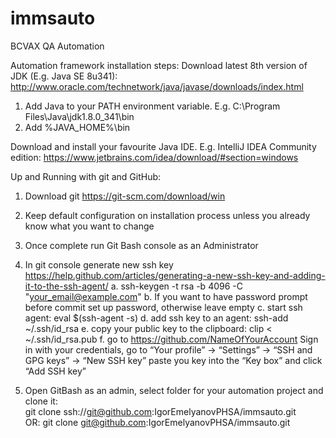 # immsauto
BCVAX QA Automation

Automation framework installation steps:
Download latest 8th version of JDK (E.g. Java SE 8u341):
http://www.oracle.com/technetwork/java/javase/downloads/index.html
1. Add Java to your PATH environment variable. E.g. C:\Program Files\Java\jdk1.8.0_341\bin
2. Add   %JAVA_HOME%\bin

Download and install your favourite Java IDE. E.g. IntelliJ IDEA Community edition:
https://www.jetbrains.com/idea/download/#section=windows

Up and Running with git and GitHub:
1.	Download git https://git-scm.com/download/win
2.	Keep default configuration on installation process unless you already know what you want to change
3.	Once complete run Git Bash console as an Administrator
4.	In git console generate new ssh key https://help.github.com/articles/generating-a-new-ssh-key-and-adding-it-to-the-ssh-agent/ 
	a. ssh-keygen -t rsa -b 4096 -C "your_email@example.com" 
	b. If you want to have password prompt before commit set up password, otherwise leave empty 
	c. start ssh agent: eval $(ssh-agent -s)
	d. add ssh key to an agent: ssh-add ~/.ssh/id_rsa
	e. copy your public key to the clipboard:  clip < ~/.ssh/id_rsa.pub	
	f. 	go to https://github.com/NameOfYourAccount
	Sign in with your credentials, go to “Your profile” -> “Settings” -> “SSH and GPG keys” ->
	“New SSH key” paste you key into the “Key box” and click “Add SSH key”

5.	Open GitBash as an admin, select folder for your automation project and clone it: 	
git clone ssh://git@github.com:IgorEmelyanovPHSA/immsauto.git      
OR:
git clone git@github.com:IgorEmelyanovPHSA/immsauto.git
